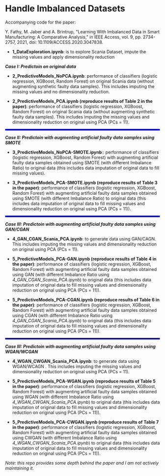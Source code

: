 # Handle Imbalanced Datasets
Accompanying code for the paper: 

Y. Fathy, M. Jaber and A. Brintrup, "Learning With Imbalanced Data in Smart Manufacturing: A Comparative Analysis," in IEEE Access, vol. 9, pp. 2734-2757, 2021, doi: 10.1109/ACCESS.2020.3047838.


- **1_DataExploration.ipynb**: is to explore Scania Dataset, impute the missing values and apply dimensionality reduction

***Case I: Predictoin on original data***

- **2_PredictiveModels_NoPCA.ipynb**: performance of classifiers (logistic regression, XGBoost, Random Forest) on original Scania data (without augmenting synthetic faulty data samples). This includes imputing the missing values and no dimensionality reduction.

- **2_PredictiveModels_PCA.ipynb (reproduce results of Table 2 in the paper)**: performance of classifiers (logistic regression, XGBoost, Random Forest) on original Scania data (without augmenting synthetic faulty data samples). This includes imputing the missing values and dimensionality reduction on original using PCA (PCs = 11).

<hr style="border:2px solid blue"> </hr>

***Case II: Predictoin with augmenting artificial faulty data samples using SMOTE***
- **3_PredictiveModels_NoPCA-SMOTE.ipynb**:: performance of classifiers (logistic regression, XGBoost, Random Forest) with augmenting artificial faulty data samples obtained using SMOTE (with different Imbalance Ratio) to original data (this includes data imputation of original data to fill missing values).

- **3_PredictiveModels_PCA-SMOTE.ipynb (reproduce results of Table 3 in the paper)**: performance of classifiers (logistic regression, XGBoost, Random Forest) with augmenting artificial faulty data samples obtained using SMOTE (with different Imbalance Ratio) to original data (this includes data imputation of original data to fill missing values and dimensionality reduction on original using PCA (PCs = 11)).

<hr style="border:2px solid blue"> </hr>

***Case III: Predictoin with augmenting artificial faulty data samples using GAN/CGAN***

- **4_GAN_CGAN_Scania_PCA.ipynb**: to generate data using GAN/CAGN. This includes imputing the missing values and dimensionality reduction on original using PCA (PCs = 11).

- **5_PredictiveModels_PCA-GAN.ipynb (reproduce results of Table 4 in the paper)**: performance of classifiers (logistic regression, XGBoost, Random Forest) with augmenting artificial faulty data samples obtained using GAN (with different Imbalance Ratio using *4_GAN_CGAN_Scania_PCA.ipynb*) to original data (this includes data imputation of original data to fill missing values and dimensionality reduction on original using PCA (PCs = 11)).

- **5_PredictiveModels_PCA-CGAN.ipynb (reproduce results of Table 6 in the paper)**: performance of classifiers (logistic regression, XGBoost, Random Forest) with augmenting artificial faulty data samples obtained using CGAN (with different Imbalance Ratio using *4_GAN_CGAN_Scania_PCA.ipynb*) to original data (this includes data imputation of original data to fill missing values and dimensionality reduction on original using PCA (PCs = 11)).




<hr style="border:2px solid blue"> </hr>

***Case III: Predictoin with augmenting artificial faulty data samples using WGAN/WCGAN***


- **4_WGAN_CWGAN_Scania_PCA.ipynb**: to generate data using WGAN/WCAGN . This includes imputing the missing values and dimensionality reduction on original using PCA (PCs = 11).

- **5_PredictiveModels_PCA-WGAN.ipynb (reproduce results of Table 5 in the paper)**: performance of classifiers (logistic regression, XGBoost, Random Forest) with augmenting artificial faulty data samples obtained using WGAN (with different Imbalance Ratio using *4_WGAN_CWGAN_Scania_PCA.ipynb*) to original data (this includes data imputation of original data to fill missing values and dimensionality reduction on original using PCA (PCs = 11)).

- **5_PredictiveModels_PCA-CWGAN.ipynb (reproduce results of Table 7 in the paper)**: performance of classifiers (logistic regression, XGBoost, Random Forest) with augmenting artificial faulty data samples obtained using CWGAN (with different Imbalance Ratio using *4_WGAN_CWGAN_Scania_PCA.ipynb*) to original data (this includes data imputation of original data to fill missing values and dimensionality reduction on original using PCA (PCs = 11)).


*Note: this repo provides some depth behind the paper and I am not actively maintaining it.*
